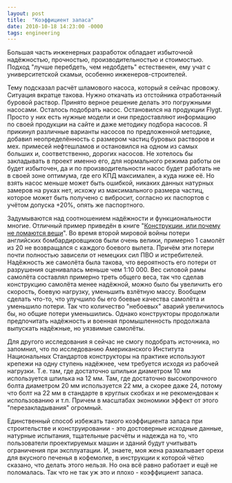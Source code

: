 ```yaml
---
layout: post
title:  "Коэффициент запаса"
date: 2010-10-18 14:23:00 -0000
tags: engineering
---
```


Большая часть инженерных разработок обладает избыточной надёжностью, прочностью, производительностью и стоимостью. Подход "лучше перебдеть, чем недобдеть" естественен, ему учат с университетской скамьи, особенно инженеров-строителей.

Тему подсказал расчёт шламового насоса, который я сейчас провожу. Ситуация вкратце такова. Нужно откачать из отстойника отработанный буровой раствор. Принято верное решение делать это погружными насосами. Осталось подобрать насос. Остановился на продукции Flygt. Просто у них есть нужные модели и они предоставляют информацию по своей продукции на сайте и даже методику подбора насосов. Я прикинул различные варианты насосов по предложенной методике, добавил неопределённость с размером частиц буровых растворов и мех. примесей нефтешламов и остановился на одном из самых больших и, соответственно, дорогих насосов. Не хотелось бы закладывать в проект именно его, для нормального режима работы он будет избыточен, да и по производительности насос будет работать не в своей зоне оптимума, где его КПД максимален, а куда ниже её. Но взять насос меньше может быть ошибкой, никаких данных натурных замеров на руках нет, исхожу из максимального размера частиц, которое может быть получено с вибросит, согласно их паспортов с учётом допуска +20%, опять же паспортного.

Задумываются над соотношением надёжности и функциональности многие. Отличный пример приведён в книге "[Конструкции, или почему не ломаются вещи](http://vivovoco.ibmh.msk.su/VV/PAPERS/TECHNICS/GORDON/CONT.HTM)". Во время второй мировой войны потери английских бомбардировщиков были очень велики, примерно 1 самолёт из 20 не возвращался с каждого боевого вылета. Причём эти потери почти полностью зависели от немецких сил ПВО и истребителей. Надёжность же самолёта была такова, что вероятность его потери от разрушения оценивалась меньше чем 1:10 000. Вес силовой рамы самолёта составлял примерно треть общего веса, так что сделав конструкцию самолёта менее надёжной, можно было бы увеличить его скорость, боевую нагрузку, уменьшить взлётную массу. Вообщем сделать что-то, что улучшило бы его боевые качества самолёта и уменьшило потери. Так что количество "небоевых" аварий увеличилось бы, но общие потери уменьшились. Однако конструкторы продолжали предпочитать надёжность и военная промышленность продолжала выпускать надёжные, но уязвимые самолёты.

Для другого исследования я сейчас не смогу подобрать источника, но запомнил, что по исследованию Американского Института Национальных Стандартов конструкторы на практике используют крепежи на одну ступень надёжнее, чем требуется исходя из рабочей нагрузки. Т.е. там, где достаточно шпильки диаметром 10 мм используется шпилька на 12 мм. Там, где достаточно высокопрочного болта диаметром 20 мм используется 22 мм, а скорее даже 24, потому что болт на 22 мм в стандарте в круглых скобках и не рекомендован к использованию и т.п. Причем в масштабах экономики эффект от этого "перезакладывания" огромный.

Единственный способ избежать такого коэффициента запаса при строительстве и конструировании - это достоверные исходные данные, натурные испытания, тщательные расчёты и надежда на то, что пользователи проектируемых машин и зданий будут учитывать ограничения при эксплуатации. И, знаете, моя жена размалывает орехи для вкусного печенья в кофемолке, в инструкции к которой чётко сказано, что делать этого нельзя. Но она всё равно работает и ещё не поломалась. Так что не так уж это и плохо - коэффициент запаса.